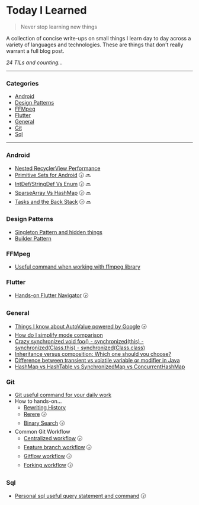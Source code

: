 # Today I Learned

> Never stop learning new things

A collection of concise write-ups on small things I learn day to day across a
variety of languages and technologies. These are things that don't really
warrant a full blog post.

_24 TILs and counting..._

---

### Categories

* [Android](README.md#Android)
* [Design Patterns](README.md#Design-Patterns)
* [FFMpeg](README.md#FFMpeg)
* [Flutter](README.md#Flutter)
* [General](README.md#General)
* [Git](README.md#Git)
* [Sql](README.md#Sql)

---

### Android

- [Nested RecyclerView Performance](android/nested-recyclerview.md)
- [Primitive Sets for Android](android/primitive-sets.md) :clock330: :soon:
- [IntDef/StringDef Vs Enum](android/intdef-stringdef-vs-enum.md) :clock330: :soon:
- [SparseArray Vs HashMap](android/sparsearray-vs-hashmap.md) :clock330: :soon:
- [Tasks and the Back Stack](https://medium.com/androiddevelopers/tasks-and-the-back-stack-dbb7c3b0f6d4) :clock330: :soon:

### Design Patterns

- [Singleton Pattern and hidden things](design-pattern/singleton-pattern.md)
- [Builder Pattern](design-pattern/builder-pattern.md)

### FFMpeg

- [Useful command when working with ffmpeg library](ffmpeg/useful-command.md)

### Flutter

- [Hands-on Flutter Navigator](flutter/navigator-use-cases.md) :clock330:

### General

- [Things I know about AutoValue powered by Google](general/auto-value.md) :clock330:
- [How do I simplify mode comparison](general/simplify-mode-comparision.md)
- [Crazy synchronized void foo() - synchronized(this) - synchronized(Class.this) - synchronized(Class.class)](general/how-to-use-synchronized-keyword.md)
- [Inheritance versus composition: Which one should you choose?](https://www.javaworld.com/article/2076814/core-java/inheritance-versus-composition--which-one-should-you-choose-.html)
- [Difference between transient vs volatile variable or modifier in Java](general/transient-vs-volatile.md)
- [HashMap vs HashTable vs SynchronizedMap vs ConcurrentHashMap](general/hashmap-hashtable-synchronizedmap-concurrenthashmap.md)

### Git

- [Git useful command for your daily work](git/useful-command.md)
- How to hands-on...
    - [Rewriting History](git/git-rewriting-history.md)
    - [Rerere](git/git-rerere.md) :clock330:
    - [Binary Search](git/git-bisect.md) :clock330:
- Common Git Workflow
  + [Centralized workflow](git/workflows/centralized-workflow.md) :clock330:
  + [Feature branch workflow](git/workflows/feature-branch-workflow.md) :clock330:
  + [Gitflow workflow](git/workflows/gitflow-workflow.md) :clock330:
  + [Forking workflow](git/workflows/forking-workflow.md) :clock330:

### Sql

- [Personal sql useful query statement and command](sql/useful-command.md) :clock330:
